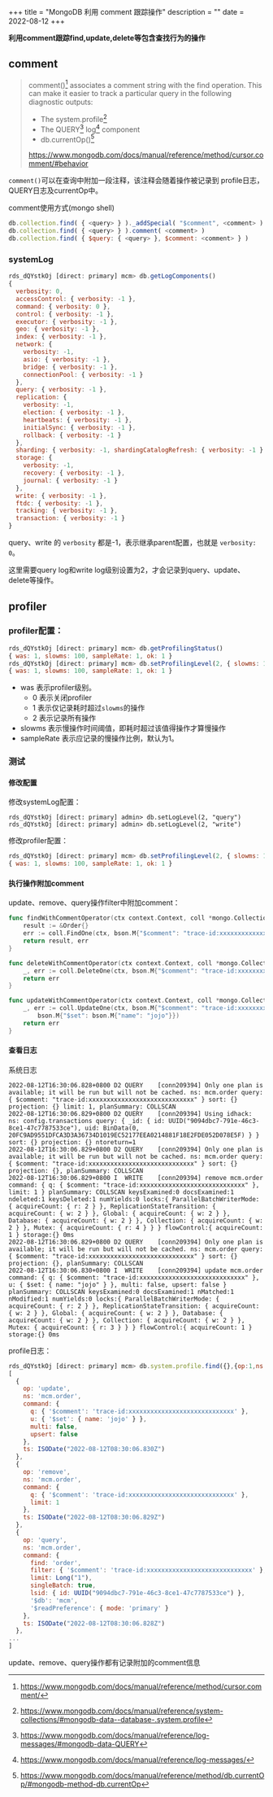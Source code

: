 +++
title = "MongoDB 利用 comment 跟踪操作"
description = ""
date = 2022-08-12
+++


**利用comment跟踪find,update,delete等包含查找行为的操作**

## comment

> comment()[^1] associates a comment string with the find operation. This can make it easier to track a particular query in the following diagnostic outputs:
>
> - The system.profile[^2]
> - The QUERY[^3] log[^4] component
> - db.currentOp()[^5]
>
> https://www.mongodb.com/docs/manual/reference/method/cursor.comment/#behavior

`comment()`可以在查询中附加一段注释，该注释会随着操作被记录到 profile日志，QUERY日志及currentOp中。

comment使用方式(mongo shell)

```js
db.collection.find( { <query> } )._addSpecial( "$comment", <comment> )
db.collection.find( { <query> } ).comment( <comment> )
db.collection.find( { $query: { <query> }, $comment: <comment> } )
```

### systemLog

```js
rds_dQYstkOj [direct: primary] mcm> db.getLogComponents()
{
  verbosity: 0,
  accessControl: { verbosity: -1 },
  command: { verbosity: 0 },
  control: { verbosity: -1 },
  executor: { verbosity: -1 },
  geo: { verbosity: -1 },
  index: { verbosity: -1 },
  network: {
    verbosity: -1,
    asio: { verbosity: -1 },
    bridge: { verbosity: -1 },
    connectionPool: { verbosity: -1 }
  },
  query: { verbosity: -1 },
  replication: {
    verbosity: -1,
    election: { verbosity: -1 },
    heartbeats: { verbosity: -1 },
    initialSync: { verbosity: -1 },
    rollback: { verbosity: -1 }
  },
  sharding: { verbosity: -1, shardingCatalogRefresh: { verbosity: -1 } },
  storage: {
    verbosity: -1,
    recovery: { verbosity: -1 },
    journal: { verbosity: -1 }
  },
  write: { verbosity: -1 },
  ftdc: { verbosity: -1 },
  tracking: { verbosity: -1 },
  transaction: { verbosity: -1 }
}
```

query、write 的 `verbosity` 都是-1，表示继承parent配置，也就是 `verbosity: 0`。

这里需要query log和write log级别设置为2，才会记录到query、update、delete等操作。

## profiler

### profiler配置：

```js
rds_dQYstkOj [direct: primary] mcm> db.getProfilingStatus()
{ was: 1, slowms: 100, sampleRate: 1, ok: 1 }
rds_dQYstkOj [direct: primary] mcm> db.setProfilingLevel(2, { slowms: 100, sampleRate: 1 })
{ was: 1, slowms: 100, sampleRate: 1, ok: 1 }
```

* was 表示profiler级别。
  * 0 表示关闭profiler
  * 1 表示仅记录耗时超过`slowms`的操作
  * 2 表示记录所有操作
* slowms 表示慢操作时间阈值，即耗时超过该值得操作才算慢操作
* sampleRate 表示应记录的慢操作比例，默认为1。

### 测试

#### 修改配置

修改systemLog配置：

```
rds_dQYstkOj [direct: primary] admin> db.setLogLevel(2, "query")
rds_dQYstkOj [direct: primary] admin> db.setLogLevel(2, "write")
```

修改profiler配置：

```js
rds_dQYstkOj [direct: primary] mcm> db.setProfilingLevel(2, { slowms: 100, sampleRate: 1 })
{ was: 1, slowms: 100, sampleRate: 1, ok: 1 }
```

#### 执行操作附加comment

update、remove、query操作filter中附加comment：

```go
func findWithCommentOperator(ctx context.Context, coll *mongo.Collection) (*Order, error) {
	result := &Order{}
	err := coll.FindOne(ctx, bson.M{"$comment": "trace-id:xxxxxxxxxxxxxxxxxxxxxxxxxxxxx"}).Decode(result)
	return result, err
}

func deleteWithCommentOperator(ctx context.Context, coll *mongo.Collection) error {
	_, err := coll.DeleteOne(ctx, bson.M{"$comment": "trace-id:xxxxxxxxxxxxxxxxxxxxxxxxxxxxx"})
	return err
}

func updateWithCommentOperator(ctx context.Context, coll *mongo.Collection) error {
	_, err := coll.UpdateOne(ctx, bson.M{"$comment": "trace-id:xxxxxxxxxxxxxxxxxxxxxxxxxxxxx"},
		bson.M{"$set": bson.M{"name": "jojo"}})
	return err
}
```

#### 查看日志

系统日志

```shell
2022-08-12T16:30:06.828+0800 D2 QUERY    [conn209394] Only one plan is available; it will be run but will not be cached. ns: mcm.order query: { $comment: "trace-id:xxxxxxxxxxxxxxxxxxxxxxxxxxxxx" } sort: {} projection: {} limit: 1, planSummary: COLLSCAN
2022-08-12T16:30:06.829+0800 D2 QUERY    [conn209394] Using idhack: ns: config.transactions query: { _id: { id: UUID("9094dbc7-791e-46c3-8ce1-47c7787533ce"), uid: BinData(0, 20FC9AD9551DFCA3D3A36734D1019EC52177EEA0214881F18E2FDE052D078E5F) } } sort: {} projection: {} ntoreturn=1
2022-08-12T16:30:06.829+0800 D2 QUERY    [conn209394] Only one plan is available; it will be run but will not be cached. ns: mcm.order query: { $comment: "trace-id:xxxxxxxxxxxxxxxxxxxxxxxxxxxxx" } sort: {} projection: {}, planSummary: COLLSCAN
2022-08-12T16:30:06.829+0800 I  WRITE    [conn209394] remove mcm.order command: { q: { $comment: "trace-id:xxxxxxxxxxxxxxxxxxxxxxxxxxxxx" }, limit: 1 } planSummary: COLLSCAN keysExamined:0 docsExamined:1 ndeleted:1 keysDeleted:1 numYields:0 locks:{ ParallelBatchWriterMode: { acquireCount: { r: 2 } }, ReplicationStateTransition: { acquireCount: { w: 2 } }, Global: { acquireCount: { w: 2 } }, Database: { acquireCount: { w: 2 } }, Collection: { acquireCount: { w: 2 } }, Mutex: { acquireCount: { r: 4 } } } flowControl:{ acquireCount: 1 } storage:{} 0ms
2022-08-12T16:30:06.829+0800 D2 QUERY    [conn209394] Only one plan is available; it will be run but will not be cached. ns: mcm.order query: { $comment: "trace-id:xxxxxxxxxxxxxxxxxxxxxxxxxxxxx" } sort: {} projection: {}, planSummary: COLLSCAN
2022-08-12T16:30:06.830+0800 I  WRITE    [conn209394] update mcm.order command: { q: { $comment: "trace-id:xxxxxxxxxxxxxxxxxxxxxxxxxxxxx" }, u: { $set: { name: "jojo" } }, multi: false, upsert: false } planSummary: COLLSCAN keysExamined:0 docsExamined:1 nMatched:1 nModified:1 numYields:0 locks:{ ParallelBatchWriterMode: { acquireCount: { r: 2 } }, ReplicationStateTransition: { acquireCount: { w: 2 } }, Global: { acquireCount: { w: 2 } }, Database: { acquireCount: { w: 2 } }, Collection: { acquireCount: { w: 2 } }, Mutex: { acquireCount: { r: 3 } } } flowControl:{ acquireCount: 1 } storage:{} 0ms
```

profile日志：

```js
rds_dQYstkOj [direct: primary] mcm> db.system.profile.find({},{op:1,ns:1,command:1,ts:1}).sort({ts:-1}).limit(4)
[
  {
    op: 'update',
    ns: 'mcm.order',
    command: {
      q: { '$comment': 'trace-id:xxxxxxxxxxxxxxxxxxxxxxxxxxxxx' },
      u: { '$set': { name: 'jojo' } },
      multi: false,
      upsert: false
    },
    ts: ISODate("2022-08-12T08:30:06.830Z")
  },
  {
    op: 'remove',
    ns: 'mcm.order',
    command: {
      q: { '$comment': 'trace-id:xxxxxxxxxxxxxxxxxxxxxxxxxxxxx' },
      limit: 1
    },
    ts: ISODate("2022-08-12T08:30:06.829Z")
  },
  {
    op: 'query',
    ns: 'mcm.order',
    command: {
      find: 'order',
      filter: { '$comment': 'trace-id:xxxxxxxxxxxxxxxxxxxxxxxxxxxxx' },
      limit: Long("1"),
      singleBatch: true,
      lsid: { id: UUID("9094dbc7-791e-46c3-8ce1-47c7787533ce") },
      '$db': 'mcm',
      '$readPreference': { mode: 'primary' }
    },
    ts: ISODate("2022-08-12T08:30:06.828Z")
  },
...
]
```

update、remove、query操作都有记录附加的comment信息


[^1]: https://www.mongodb.com/docs/manual/reference/method/cursor.comment/

[^2]: https://www.mongodb.com/docs/manual/reference/system-collections/#mongodb-data--database-.system.profile

[^3]: https://www.mongodb.com/docs/manual/reference/log-messages/#mongodb-data-QUERY

[^4]: https://www.mongodb.com/docs/manual/reference/log-messages/

[^5]: https://www.mongodb.com/docs/manual/reference/method/db.currentOp/#mongodb-method-db.currentOp

